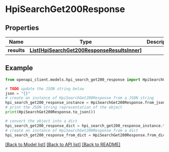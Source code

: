 # HpiSearchGet200Response


## Properties

Name | Type | Description | Notes
------------ | ------------- | ------------- | -------------
**results** | [**List[HpiSearchGet200ResponseResultsInner]**](HpiSearchGet200ResponseResultsInner.md) |  | [optional] 

## Example

```python
from openapi_client.models.hpi_search_get200_response import HpiSearchGet200Response

# TODO update the JSON string below
json = "{}"
# create an instance of HpiSearchGet200Response from a JSON string
hpi_search_get200_response_instance = HpiSearchGet200Response.from_json(json)
# print the JSON string representation of the object
print(HpiSearchGet200Response.to_json())

# convert the object into a dict
hpi_search_get200_response_dict = hpi_search_get200_response_instance.to_dict()
# create an instance of HpiSearchGet200Response from a dict
hpi_search_get200_response_from_dict = HpiSearchGet200Response.from_dict(hpi_search_get200_response_dict)
```
[[Back to Model list]](../README.md#documentation-for-models) [[Back to API list]](../README.md#documentation-for-api-endpoints) [[Back to README]](../README.md)


